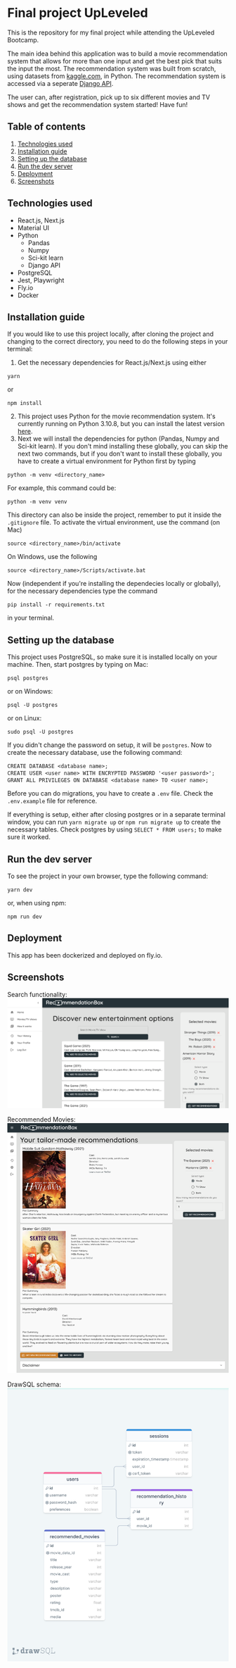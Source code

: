 # Final project UpLeveled

This is the repository for my final project while attending the UpLeveled Bootcamp.

The main idea behind this application was to build a movie recommendation system that allows for more than one input and get the best pick that suits the input the most. The recommendation system was built from scratch, using datasets from [kaggle.com](https://www.kaggle.com), in Python. The recommendation system is accessed via a seperate [Django API](https://github.com/DerTimonius/recommendation-box-django).

The user can, after registration, pick up to six different movies and TV shows and get the recommendation system started! Have fun!

## Table of contents

1. [Technologies used](#technologies-used)
2. [Installation guide](#installation-guide)
3. [Setting up the database](#setting-up-the-database)
4. [Run the dev server](#run-the-dev-server)
5. [Deployment](#deployment)
6. [Screenshots](#screenshots)

## Technologies used

- React.js, Next.js
- Material UI
- Python
  - Pandas
  - Numpy
  - Sci-kit learn
  - Django API
- PostgreSQL
- Jest, Playwright
- Fly.io
- Docker

## Installation guide

If you would like to use this project locally, after cloning the project and changing to the correct directory, you need to do the following steps in your terminal:

1. Get the necessary dependencies for React.js/Next.js using either

```
yarn
```

or

```
npm install
```

2. This project uses Python for the movie recommendation system. It's currently running on Python 3.10.8, but you can install the latest version [here](https://www.python.org).
3. Next we will install the dependencies for python (Pandas, Numpy and Sci-kit learn). If you don't mind installing these globally, you can skip the next two commands, but if you don't want to install these globally, you have to create a virtual environment for Python first by typing

```
python -m venv <directory_name>
```

For example, this command could be:

```
python -m venv venv
```

This directory can also be inside the project, remember to put it inside the `.gitignore` file.
To activate the virtual environment, use the command (on Mac)

```
source <directory_name>/bin/activate
```

On Windows, use the following

```
source <directory_name>/Scripts/activate.bat
```

Now (independent if you're installing the dependecies locally or globally), for the necessary dependencies type the command

```
pip install -r requirements.txt
```

in your terminal.

## Setting up the database

This project uses PostgreSQL, so make sure it is installed locally on your machine. Then, start postgres by typing on Mac:

```
psql postgres
```

or on Windows:

```
psql -U postgres
```

or on Linux:

```
sudo psql -U postgres
```

If you didn't change the password on setup, it will be `postgres`. Now to create the necessary database, use the following command:

```
CREATE DATABASE <database name>;
CREATE USER <user name> WITH ENCRYPTED PASSWORD '<user password>';
GRANT ALL PRIVILEGES ON DATABASE <database name> TO <user name>;
```

Before you can do migrations, you have to create a `.env` file. Check the `.env.example` file for reference.

If everything is setup, either after closing postgres or in a separate terminal window, you can run `yarn migrate up` or `npm run migrate up` to create the necessary tables. Check postgres by using `SELECT * FROM users;` to make sure it worked.

## Run the dev server

To see the project in your own browser, type the following command:

```
yarn dev
```

or, when using npm:

```
npm run dev
```

## Deployment

This app has been dockerized and deployed on fly.io.

## Screenshots

Search functionality:
![Screenshot of search functionality](/screenshots/screenshot-1.png)

Recommended Movies:
![Screenshot of recommended movies](/screenshots/screenshot-2.png)

DrawSQL schema:
![Screenshot of DrawSQL schema](/screenshots/drawsql.png)
